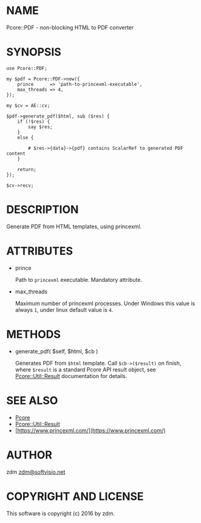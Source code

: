 # NAME

Pcore::PDF - non-blocking HTML to PDF converter

# SYNOPSIS

    use Pcore::PDF;

    my $pdf = Pcore::PDF->new({
        prince      => 'path-to-princexml-executable',
        max_threads => 4,
    });

    my $cv = AE::cv;

    $pdf->generate_pdf($html, sub ($res) {
        if (!$res) {
            say $res;
        }
        else {

            # $res->{data}->{pdf} contains ScalarRef to generated PDF content
        }

        return;
    });

    $cv->recv;

# DESCRIPTION

Generate PDF from HTML templates, using princexml.

# ATTRIBUTES

- prince

    Path to `princexml` executable. Mandatory attribute.

- max\_threads

    Maximum number of princexml processes. Under Windows this value is always `1`, under linux default value is `4`.

# METHODS

- generate\_pdf( $self, $html, $cb )

    Generates PDF from `$html` template. Call `$cb->($result)` on finish, where `$result` is a standard Pcore API result object, see [Pcore::Util::Result](https://metacpan.org/pod/Pcore::Util::Result) documentation for details.

# SEE ALSO

- [Pcore](https://metacpan.org/pod/Pcore)
- [Pcore::Util::Result](https://metacpan.org/pod/Pcore::Util::Result)
- [https://www.princexml.com/](https://www.princexml.com/)

# AUTHOR

zdm <zdm@softvisio.net>

# COPYRIGHT AND LICENSE

This software is copyright (c) 2016 by zdm.
